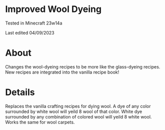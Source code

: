 # Improved Wool Dyeing

Tested in Minecraft 23w14a

Last edited 04/09/2023

# About

Changes the wool-dyeing recipes to be more like the glass-dyeing recipes.  New recipes are integrated into the vanilla recipe book!

# Details

Replaces the vanilla crafting recipes for dying wool.  A dye of any color surrounded by white wool will yeild 8 wool of that color.  White dye surrounded by any combination of colored wool will yeild 8 white wool.  Works the same for wool carpets.
